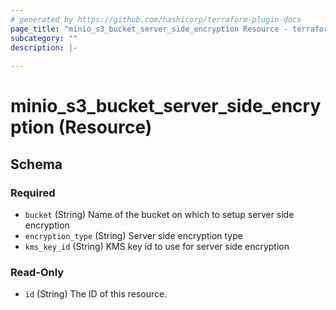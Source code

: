 ```yaml
---
# generated by https://github.com/hashicorp/terraform-plugin-docs
page_title: "minio_s3_bucket_server_side_encryption Resource - terraform-provider-minio"
subcategory: ""
description: |-
  
---
```


# minio_s3_bucket_server_side_encryption (Resource)





<!-- schema generated by tfplugindocs -->
## Schema

### Required

- `bucket` (String) Name of the bucket on which to setup server side encryption
- `encryption_type` (String) Server side encryption type
- `kms_key_id` (String) KMS key id to use for server side encryption

### Read-Only

- `id` (String) The ID of this resource.
